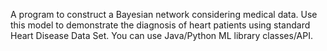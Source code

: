 A program to construct a Bayesian network considering medical data. Use this model to
demonstrate the diagnosis of heart patients using standard Heart Disease Data Set. You can use
Java/Python ML library classes/API.
